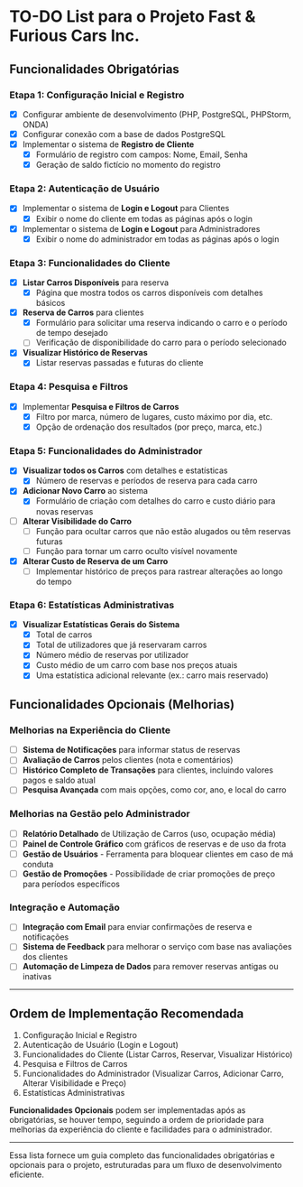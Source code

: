 # TO-DO List para o Projeto Fast & Furious Cars Inc.

## Funcionalidades Obrigatórias

### Etapa 1: Configuração Inicial e Registro
- [x] Configurar ambiente de desenvolvimento (PHP, PostgreSQL, PHPStorm, ONDA)
- [x] Configurar conexão com a base de dados PostgreSQL
- [x] Implementar o sistema de **Registro de Cliente**
  - [x] Formulário de registro com campos: Nome, Email, Senha
  - [x] Geração de saldo fictício no momento do registro

### Etapa 2: Autenticação de Usuário
- [x] Implementar o sistema de **Login e Logout** para Clientes
  - [x] Exibir o nome do cliente em todas as páginas após o login
- [x] Implementar o sistema de **Login e Logout** para Administradores
  - [x] Exibir o nome do administrador em todas as páginas após o login

### Etapa 3: Funcionalidades do Cliente
- [x] **Listar Carros Disponíveis** para reserva
  - [x] Página que mostra todos os carros disponíveis com detalhes básicos
- [x] **Reserva de Carros** para clientes
  - [x] Formulário para solicitar uma reserva indicando o carro e o período de tempo desejado
  - [ ] Verificação de disponibilidade do carro para o período selecionado
- [x] **Visualizar Histórico de Reservas**
  - [x] Listar reservas passadas e futuras do cliente

### Etapa 4: Pesquisa e Filtros
- [x] Implementar **Pesquisa e Filtros de Carros**
  - [x] Filtro por marca, número de lugares, custo máximo por dia, etc.
  - [x] Opção de ordenação dos resultados (por preço, marca, etc.)

### Etapa 5: Funcionalidades do Administrador
- [x] **Visualizar todos os Carros** com detalhes e estatísticas
  - [x] Número de reservas e períodos de reserva para cada carro
- [x] **Adicionar Novo Carro** ao sistema
  - [x] Formulário de criação com detalhes do carro e custo diário para novas reservas
- [ ] **Alterar Visibilidade do Carro**
  - [ ] Função para ocultar carros que não estão alugados ou têm reservas futuras
  - [ ] Função para tornar um carro oculto visível novamente
- [x] **Alterar Custo de Reserva de um Carro**
  - [ ] Implementar histórico de preços para rastrear alterações ao longo do tempo

### Etapa 6: Estatísticas Administrativas
- [x] **Visualizar Estatísticas Gerais do Sistema**
  - [x] Total de carros
  - [x] Total de utilizadores que já reservaram carros
  - [x] Número médio de reservas por utilizador
  - [x] Custo médio de um carro com base nos preços atuais
  - [x] Uma estatística adicional relevante (ex.: carro mais reservado)

## Funcionalidades Opcionais (Melhorias)

### Melhorias na Experiência do Cliente
- [ ] **Sistema de Notificações** para informar status de reservas
- [ ] **Avaliação de Carros** pelos clientes (nota e comentários)
- [ ] **Histórico Completo de Transações** para clientes, incluindo valores pagos e saldo atual
- [ ] **Pesquisa Avançada** com mais opções, como cor, ano, e local do carro

### Melhorias na Gestão pelo Administrador
- [ ] **Relatório Detalhado** de Utilização de Carros (uso, ocupação média)
- [ ] **Painel de Controle Gráfico** com gráficos de reservas e de uso da frota
- [ ] **Gestão de Usuários** - Ferramenta para bloquear clientes em caso de má conduta
- [ ] **Gestão de Promoções** - Possibilidade de criar promoções de preço para períodos específicos

### Integração e Automação
- [ ] **Integração com Email** para enviar confirmações de reserva e notificações
- [ ] **Sistema de Feedback** para melhorar o serviço com base nas avaliações dos clientes
- [ ] **Automação de Limpeza de Dados** para remover reservas antigas ou inativas

---

## Ordem de Implementação Recomendada

1. Configuração Inicial e Registro
2. Autenticação de Usuário (Login e Logout)
3. Funcionalidades do Cliente (Listar Carros, Reservar, Visualizar Histórico)
4. Pesquisa e Filtros de Carros
5. Funcionalidades do Administrador (Visualizar Carros, Adicionar Carro, Alterar Visibilidade e Preço)
6. Estatísticas Administrativas

**Funcionalidades Opcionais** podem ser implementadas após as obrigatórias, se houver tempo, seguindo a ordem de prioridade para melhorias da experiência do cliente e facilidades para o administrador.

---

Essa lista fornece um guia completo das funcionalidades obrigatórias e opcionais para o projeto, estruturadas para um fluxo de desenvolvimento eficiente. 
